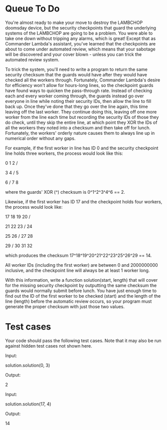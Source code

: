 Queue To Do
===========

You're almost ready to make your move to destroy the LAMBCHOP doomsday device,
but the security checkpoints that guard the underlying systems of the LAMBCHOP
are going to be a problem. You were able to take one down without tripping any
alarms, which is great! Except that as Commander Lambda's assistant, you've
learned that the checkpoints are about to come under automated review, which
means that your sabotage will be discovered and your cover blown - unless you
can trick the automated review system.

To trick the system, you'll need to write a program to return the same security
checksum that the guards would have after they would have checked all the
workers through. Fortunately, Commander Lambda's desire for efficiency won't
allow for hours-long lines, so the checkpoint guards have found ways to quicken
the pass-through rate. Instead of checking each and every worker coming through,
the guards instead go over everyone in line while noting their security IDs,
then allow the line to fill back up. Once they've done that they go over the
line again, this time leaving off the last worker. They continue doing this,
leaving off one more worker from the line each time but recording the security
IDs of those they do check, until they skip the entire line, at which point they
XOR the IDs of all the workers they noted into a checksum and then take off for
lunch. Fortunately, the workers' orderly nature causes them to always line up in
numerical order without any gaps.

For example, if the first worker in line has ID 0 and the security checkpoint
line holds three workers, the process would look like this:

0 1 2 /

3 4 / 5

6 / 7 8

where the guards' XOR (\^) checksum is 0\^1\^2\^3\^4\^6 == 2.

Likewise, if the first worker has ID 17 and the checkpoint holds four workers,
the process would look like:

17 18 19 20 /

21 22 23 / 24

25 26 / 27 28

29 / 30 31 32

which produces the checksum 17\^18\^19\^20\^21\^22\^23\^25\^26\^29 == 14.

All worker IDs (including the first worker) are between 0 and 2000000000
inclusive, and the checkpoint line will always be at least 1 worker long.

With this information, write a function solution(start, length) that will cover
for the missing security checkpoint by outputting the same checksum the guards
would normally submit before lunch. You have just enough time to find out the ID
of the first worker to be checked (start) and the length of the line (length)
before the automatic review occurs, so your program must generate the proper
checksum with just those two values.

Test cases
==========
Your code should pass the following test cases.
Note that it may also be run against hidden test cases not shown here.


Input:

solution.solution(0, 3)

Output:

2

Input:

solution.solution(17, 4)

Output:

14
